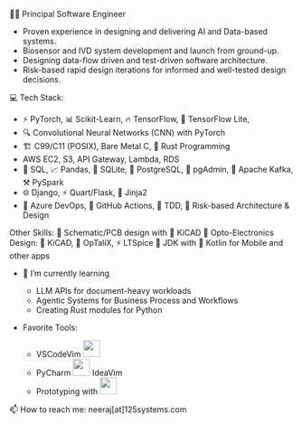 👨‍💻 Principal Software Engineer 
- Proven experience in designing and delivering AI and Data-based systems.
- Biosensor and IVD system development and launch from ground-up.
- Designing data-flow driven and test-driven software architecture.
- Risk-based rapid design iterations for informed and well-tested design decisions.

💻 Tech Stack:

- ⚡ PyTorch, 📊 Scikit-Learn, 🔥 TensorFlow, 📱 TensorFlow Lite, 
- 🔍 Convolutional Neural Networks (CNN) with PyTorch
- 🏗️ C99/C11 (POSIX), Bare Metal C, 🦀 Rust Programming
- AWS EC2, S3, API Gateway, Lambda, RDS
- 🔄 SQL, 📈 Pandas, 📂 SQLite, 🐘 PostgreSQL, 🔧 pgAdmin, 🚀 Apache Kafka, ⚒️ PySpark
- 🌐 Django, ⚡ Quart/Flask, 📃 Jinja2
- 🚀 Azure DevOps, 🐙 GitHub Actions, 🚶 TDD, 🧱 Risk-based Architecture & Design

Other Skills:
📐 Schematic/PCB design with 🔌 KiCAD
📡 Opto-Electronics Design: 🔌 KiCAD, 🔭 OpTaliX, ⚡ LTSpice
🤖 JDK with 💚 Kotlin for Mobile and other apps

- 🌱 I’m currently learning
  - LLM APIs for document-heavy workloads
  - Agentic Systems for Business Process and Workflows
  - Creating Rust modules for Python
  

- Favorite Tools:
  - VSCodeVim <img src="https://raw.githubusercontent.com/VSCodeVim/Vim/master/images/icon.png" height=30>
  - PyCharm <img src="https://upload.wikimedia.org/wikipedia/commons/1/1d/PyCharm_Icon.svg" height=30> IdeaVim
  - Prototyping with <img src="https://upload.wikimedia.org/wikipedia/commons/3/38/Jupyter_logo.svg" height=30>

📫 How to reach me: neeraj[at]125systems.com


<!--
**neerajadsul/neerajadsul** is a ✨ _special_ ✨ repository because its `README.md` (this file) appears on your GitHub profile.

Here are some ideas to get you started:

- 🔭 I’m currently working on ...
- 🌱 I’m currently learning ...
- 👯 I’m looking to collaborate on ...
- 🤔 I’m looking for help with ...
- 💬 Ask me about ...
- 📫 How to reach me: ...
- 😄 Pronouns: ...
- ⚡ Fun fact: ...
-->
